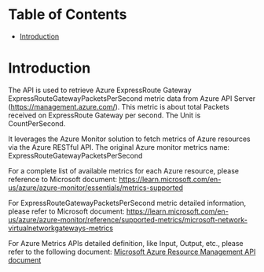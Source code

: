 # Table of Contents
- [Introduction](#introduction)


# Introduction <a name="introduction"></a>
The API is used to retrieve Azure ExpressRoute Gateway ExpressRouteGatewayPacketsPerSecond metric data from Azure API Server (https://management.azure.com/). This metric is about total Packets received on ExpressRoute Gateway per second. The Unit is CountPerSecond.


It leverages the Azure Monitor solution to fetch metrics of Azure resources via the Azure RESTful API. The original Azure monitor metrics name: ExpressRouteGatewayPacketsPerSecond


For a complete list of available metrics for each Azure resource, please reference to Microsoft document: https://learn.microsoft.com/en-us/azure/azure-monitor/essentials/metrics-supported 

For ExpressRouteGatewayPacketsPerSecond metric detailed information, please refer to Microsoft document: https://learn.microsoft.com/en-us/azure/azure-monitor/reference/supported-metrics/microsoft-network-virtualnetworkgateways-metrics

For Azure Metrics APIs detailed definition, like Input, Output, etc., please refer to the following document:
[Microsoft Azure Resource Management API document](https://learn.microsoft.com/en-us/rest/api/monitor/metrics/list?view=rest-monitor-2023-10-01&tabs=HTTP)
